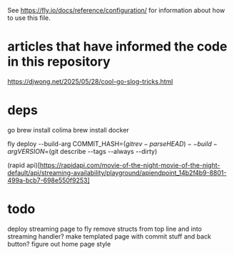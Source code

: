 See https://fly.io/docs/reference/configuration/ for information about how to use this file.

# articles that have informed the code in this repository

https://djwong.net/2025/05/28/cool-go-slog-tricks.html

# deps

go
brew install colima
brew install docker

fly deploy --build-arg COMMIT_HASH=$(git rev-parse HEAD) --build-arg VERSION=$(git describe --tags --always --dirty)

(rapid api)[https://rapidapi.com/movie-of-the-night-movie-of-the-night-default/api/streaming-availability/playground/apiendpoint_14b2f4b9-8801-499a-bcb7-698e550f9253]

# todo

deploy streaming page to fly
remove structs from top line and into streaming handler?
make templated page with commit stuff and back button?
figure out home page style

